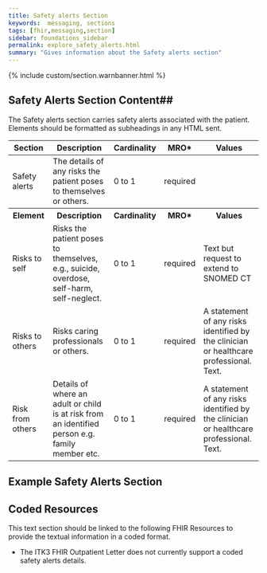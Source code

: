 ```yaml
---
title: Safety alerts Section
keywords:  messaging, sections
tags: [fhir,messaging,section]
sidebar: foundations_sidebar
permalink: explore_safety_alerts.html
summary: "Gives information about the Safety alerts section"
---
```


{% include custom/section.warnbanner.html %}

## Safety Alerts Section Content##
The Safety alerts section carries safety alerts associated with the patient. Elements should be formatted as subheadings in any HTML sent.

<table style="width:100%;max-width: 100%;">
	<thead>
		<tr>
			<th width="18%">Section</th>
			<th width="30%">Description</th>
			<th width="11%">Cardinality</th>
			<th width="11%">MRO*</th>
			<th width="30%">Values</th>
		</tr>
	</thead>
 <tbody>
  <tr>
   <td>Safety alerts</td>
   <td>The details of any risks the patient poses to themselves or others.</td>
   <td>0 to 1</td>
   <td>required</td>
   <td>&nbsp;</td>
  </tr>
		<tr>
			<th>Element</th>
			<th>Description</th>
			<th>Cardinality</th>
			<th>MRO*</th>
			<th>Values</th>
		</tr>
  <tr>
   <td>Risks to self</td>
   <td>Risks the patient poses to themselves, e.g., suicide, overdose, self-harm, self-neglect.</td>
   <td>0 to 1</td>
   <td>required</td>
   <td>Text but request to extend to SNOMED CT</td>
  </tr>
  <tr>
   <td>Risks to others</td>
   <td>Risks caring professionals or others.</td>
   <td>0 to 1</td>
   <td>required</td>
   <td>A statement of any risks identified by the clinician or healthcare professional. Text.</td>
  </tr>
  <tr>
   <td>Risk from others </td>
   <td>Details of where an adult or child is at risk from an identified person e.g. family member etc.</td>
   <td>0 to 1</td>
   <td>required</td>
   <td>A statement of any risks identified by the clinician or healthcare professional. Text.</td>
  </tr>
 </tbody>
</table>



##  Example Safety Alerts Section ##

<script src="https://gist.github.com/IOPS-DEV/598b9ff335715b03d0264a03f2442d34.js"></script>

## Coded Resources ##

This text section should be linked to the following FHIR Resources to provide the textual information in a coded format.

- The ITK3 FHIR Outpatient Letter does not currently support a coded safety alerts details.


